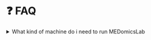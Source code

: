 # ❓ FAQ

<details>

<summary>What kind of machine do i need to run MEDomicsLab</summary>

<table>
    <thead>
        <tr>
            <th></th>
            <th>Minimum</th>
            <th>Recommended</th>
            <th>Top notch 👌</th>
        </tr>
    </thead>
    <tbody>
        <tr>
            <td>OS</td>
            <td>windows, linux, mac</td>
            <td>-</td>
            <td>-</td>
        </tr>
        <tr>
            <td>RAM</td>
            <td>4 Go</td>
            <td>8 Go</td>
            <td>16 Go +</td>
        </tr>
        <tr>
            <td>CPU</td>
            <td>2 GHz, 4 cores</td>
            <td>3.5 GHz, 8 cores</td>
            <td>4.5 GHz +, 16 cores +</td>
        </tr>
        <tr>
            <td>Hard Disk</td>
            <td>8 Go</td>
            <td>-</td>
            <td>-</td>
        </tr>
    </tbody>
</table>

</details>


